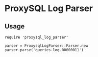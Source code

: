 # ProxySQL Log Parser


## Usage

```
require 'proxysql_log_parser'

parser = ProxysqlLogParser::Parser.new
parser.parse('queries.log.00000011')

```
